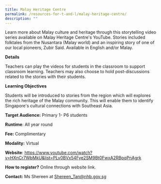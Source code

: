 ```yaml
---
title: Malay Heritage Centre
permalink: /resources-for-t-and-l/malay-heritage-centre/
description: ""
---
```

Learn more about Malay culture and heritage through this storytelling video series available on Malay Heritage Centre's YouTube. Stories included folktales from the Nusantara (Malay world) and an inspiring story of one of our local pioneers, Zubir Said. Available in English and/or Malay.

**Details**

Teachers can play the videos for students in the classroom to support classroom learning. Teachers may also choose to hold post-discussions related to the stories with their students.

**Learning Objectives**

Students will be introduced to stories from the region which will explores the rich heritage of the Malay community. This will enable them to identify Singapore's cultural connections with Southeast Asia.

**Target Audience:** Primary 1- P6 students

**Runtime**: All year round

**Fee:** Complimentary

**Modality:** Virtual

**Website**: https://www.youtube.com/watch?v=HXnCr7WbMkU&list=PLv0BVx54Fye2SM9Bt0FwxA2RBpqPnAgrk

**How to register?** Online through website link.

**Contact:** Ms Shereen at Shereen_Tan@nhb.gov.sg